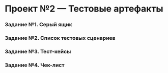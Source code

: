# Проект №2 — Тестовые артефакты


<h3 id="задание-1-серый-ящик">Задание №1. Серый ящик</h3>


<h3 id="задание-2-список-тестовых-сценариев">Задание №2. Список тестовых сценариев</h3>


<h3 id="задание-3-тест-кейсы">Задание №3. Тест-кейсы</h3>


<h3 id="задание-4-чек-лист">Задание №4. Чек-лист</h3>

